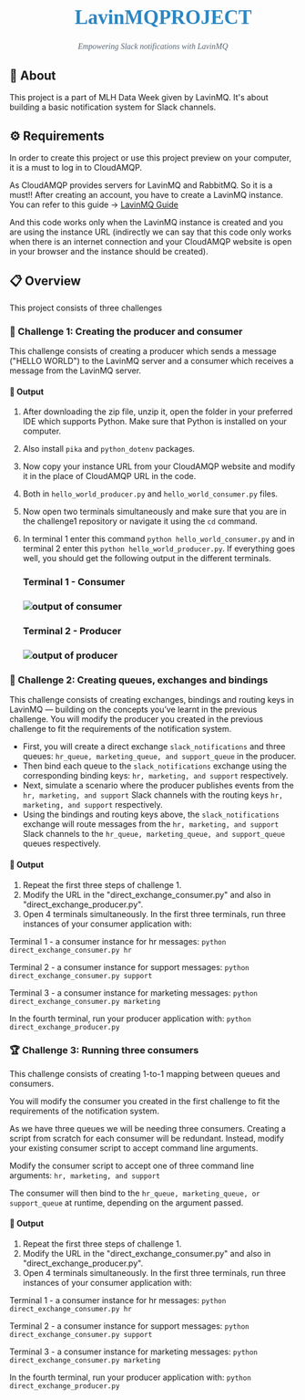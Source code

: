 <div align="center">
  <h1 style="font-family: 'Times New Roman', serif; color: #2E86C1; font-size: 2.5em;">🚀 LavinMQPROJECT</h1>
  <p style="font-family: 'Times New Roman', serif; font-style: italic; color: #566573;">Empowering Slack notifications with LavinMQ</p>
</div>

## 📝 About
This project is a part of MLH Data Week given by LavinMQ. It's about building a basic notification system for Slack channels.

## ⚙️ Requirements
In order to create this project or use this project preview on your computer, it is a must to log in to CloudAMQP.

As CloudAMQP provides servers for LavinMQ and RabbitMQ. So it is a must!!
After creating an account, you have to create a LavinMQ instance. You can refer to this guide -> [LavinMQ Guide](https://hackp.ac/ghwdata24-lavinmq-guide2)

And this code works only when the LavinMQ instance is created and you are using the instance URL (indirectly we can say that this code only works when there is an internet connection and your CloudAMQP website is open in your browser and the instance should be created).

## 📋 Overview
This project consists of three challenges

### 🎯 Challenge 1: Creating the producer and consumer
This challenge consists of creating a producer which sends a message ("HELLO WORLD") to the LavinMQ server and a consumer which receives a message from the LavinMQ server.
#### 📄 Output
1. After downloading the zip file, unzip it, open the folder in your preferred IDE which supports Python. Make sure that Python is installed on your computer.
2. Also install `pika` and `python_dotenv` packages.
3. Now copy your instance URL from your CloudAMQP website and modify it in the place of CloudAMQP URL in the code.
4. Both in `hello_world_producer.py` and `hello_world_consumer.py` files. 
5. Now open two terminals simultaneously and make sure that you are in the challenge1 repository or navigate it using the `cd` command.
6. In terminal 1 enter this command `python hello_world_consumer.py` and in terminal 2 enter this `python hello_world_producer.py`.
   If everything goes well, you should get the following output in the different terminals.
   
   <h3>Terminal 1 - Consumer <h3>
     
    ![output of consumer](https://github.com/pranav2910/LavinMQPROJECT/assets/77099940/2b02aa99-06a8-4c5f-855c-31c83dbf525b)
   
   <h3>Terminal 2 - Producer <h3>
     
    ![output of producer](https://github.com/pranav2910/LavinMQPROJECT/assets/77099940/3a2675f8-b6e7-4037-9bba-6b5ee758bea0)

### 🚧 Challenge 2: Creating queues, exchanges and bindings
This challenge consists of creating exchanges, bindings and routing keys in LavinMQ — building on the concepts you’ve learnt in the previous challenge.
You will modify the producer you created in the previous challenge to fit the requirements of the notification system.
- First, you will create a direct exchange `slack_notifications` and three queues: `hr_queue, marketing_queue, and support_queue` in the producer.
- Then bind each queue to the `slack_notifications` exchange using the corresponding binding keys: `hr, marketing, and support` respectively.
- Next, simulate a scenario where the producer publishes events from the `hr, marketing, and support` Slack channels with the routing keys `hr, marketing, and support` respectively.
- Using the bindings and routing keys above, the `slack_notifications` exchange will route messages from the `hr, marketing, and support` Slack channels to the `hr_queue, marketing_queue, and support_queue` queues respectively.
#### 📄 Output
1. Repeat the first three steps of challenge 1.
2. Modify the URL in the "direct_exchange_consumer.py" and also in "direct_exchange_producer.py".
3. Open 4 terminals simultaneously. In the first three terminals, run three instances of your consumer application with:

Terminal 1 - a consumer instance for hr messages: `python direct_exchange_consumer.py hr`

Terminal 2 - a consumer instance for support messages: `python direct_exchange_consumer.py support`

Terminal 3 - a consumer instance for marketing messages: `python direct_exchange_consumer.py marketing`

In the fourth terminal, run your producer application with: `python direct_exchange_producer.py`

### 🏆 Challenge 3: Running three consumers
This challenge consists of creating 1-to-1 mapping between queues and consumers.

You will modify the consumer you created in the first challenge to fit the requirements of the notification system.

As we have three queues we will be needing three consumers. Creating a script from scratch for each consumer will be redundant. Instead, modify your existing consumer script to accept command line arguments.

Modify the consumer script to accept one of three command line arguments: `hr, marketing, and support`

The consumer will then bind to the `hr_queue, marketing_queue, or support_queue` at runtime, depending on the argument passed.
#### 📄 Output
1. Repeat the first three steps of challenge 1.
2. Modify the URL in the "direct_exchange_consumer.py" and also in "direct_exchange_producer.py".
3. Open 4 terminals simultaneously. In the first three terminals, run three instances of your consumer application with:

Terminal 1 - a consumer instance for hr messages: `python direct_exchange_consumer.py hr`

Terminal 2 - a consumer instance for support messages: `python direct_exchange_consumer.py support`

Terminal 3 - a consumer instance for marketing messages: `python direct_exchange_consumer.py marketing`

In the fourth terminal, run your producer application with: `python direct_exchange_producer.py`

</div>
